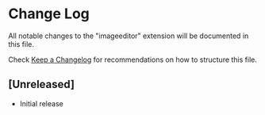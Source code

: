 # Change Log

All notable changes to the "imageeditor" extension will be documented in this file.

Check [Keep a Changelog](http://keepachangelog.com/) for recommendations on how to structure this file.

## [Unreleased]

- Initial release
